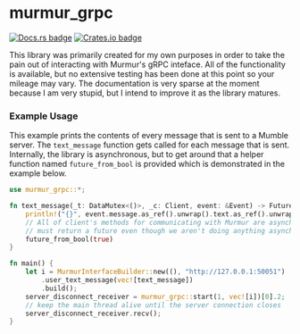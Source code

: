 # murmur_grpc
<a href="https://docs.rs/murmur_grpc"><img src="https://docs.rs/murmur_grpc/badge.svg" alt="Docs.rs badge"></a>
<a href="https://crates.io/crates/murmur_grpc"><img src="https://img.shields.io/crates/v/murmur_grpc" alt="Crates.io badge"></a>

This library was primarily created for my own purposes in order to take the pain out of interacting with Murmur's gRPC inteface. 
All of the functionality is available, but no extensive testing has been done at this point so your mileage may vary. The documentation
is very sparse at the moment because I am very stupid, but I intend to improve it as the library matures.

### Example Usage

This example prints the contents of every message that is sent to a Mumble server. 
The `text_message` function gets called for each message that is sent. Internally,
the library is asynchronous, but to get around that a helper function named `future_from_bool`
is provided which is demonstrated in the example below.

```rust
use murmur_grpc::*;

fn text_message(_t: DataMutex<()>, _c: Client, event: &Event) -> FutureBool {
    println!("{}", event.message.as_ref().unwrap().text.as_ref().unwrap());
    // All of client's methods for communicating with Murmur are asynchronous so this function
    // must return a future even though we aren't doing anything asynchronous in this example.
    future_from_bool(true)
}

fn main() {
    let i = MurmurInterfaceBuilder::new((), "http://127.0.0.1:50051")
        .user_text_message(vec![text_message])
        .build();
    server_disconnect_receiver = murmur_grpc::start(1, vec![i])[0].2;
    // keep the main thread alive until the server connection closes
    server_disconnect_receiver.recv();
}
```

